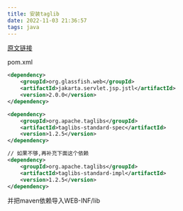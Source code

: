 ```yaml
---
title: 安装taglib  
date: 2022-11-03 21:36:57  
tags: java  
---
```


[原文链接](https://blog.csdn.net/amiao_2018/article/details/116357125)

<!-- more -->
pom.xml
```xml
<dependency>
    <groupId>org.glassfish.web</groupId>
    <artifactId>jakarta.servlet.jsp.jstl</artifactId>
    <version>2.0.0</version>
</dependency>

<dependency>
    <groupId>org.apache.taglibs</groupId>
    <artifactId>taglibs-standard-spec</artifactId>
    <version>1.2.5</version>
</dependency>

// 如果不够,再补充下面这个依赖
<dependency>
    <groupId>org.apache.taglibs</groupId>
    <artifactId>taglibs-standard-impl</artifactId>
    <version>1.2.5</version>
</dependency>

```
并把maven依赖导入WEB-INF/lib
